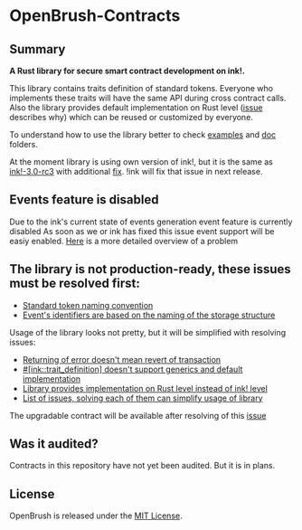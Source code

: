 # OpenBrush-Contracts

## Summary
**A Rust library for secure smart contract development on ink!.**

This library contains traits definition of standard tokens. 
Everyone who implements these traits will have the same API during cross contract calls.
Also the library provides default implementation on Rust level
([issue](https://github.com/Supercolony-net/openbrush-contracts/issues/5) describes why) 
which can be reused or customized by everyone.

To understand how to use the library better to check [examples](examples) and [doc](doc) folders.

At the moment library is using own version of ink!, but it is the same as [ink!-3.0-rc3](https://github.com/paritytech/ink/releases/tag/v3.0.0-rc3)
with additional [fix](https://github.com/Supercolony-net/ink/commit/4ade565ca0adf746c130ef32e50f54a9504970cb). 
!ink will fix that issue in next release.

## Events feature is disabled
Due to the ink's current state of events generation event feature is currently disabled
As soon as we or ink has fixed this issue event support will be easiy enabled.
[Here](https://github.com/Supercolony-net/openbrush-contracts/issues/2) is a more detailed overview of a problem

## The library is not production-ready, these issues must be resolved first:
* [Standard token naming convention](https://github.com/Supercolony-net/openbrush-contracts/issues/1)
* [Event's identifiers are based on the naming of the storage structure](https://github.com/Supercolony-net/openbrush-contracts/issues/2)

Usage of the library looks not pretty, but it will be simplified with resolving issues:
* [Returning of error doesn't mean revert of transaction](https://github.com/Supercolony-net/openbrush-contracts/issues/3)
* [#[ink::trait_definition] doesn't support generics and default implementation](https://github.com/Supercolony-net/openbrush-contracts/issues/4)
* [Library provides implementation on Rust level instead of ink! level](https://github.com/Supercolony-net/openbrush-contracts/issues/5)
* [List of issues, solving each of them can simplify usage of library](https://github.com/Supercolony-net/openbrush-contracts/issues/8)

The upgradable contract will be available after resolving of this [issue](https://github.com/Supercolony-net/openbrush-contracts/issues/7)

## Was it audited?

Contracts in this repository have not yet been audited. But it is in plans.

## License

OpenBrush is released under the [MIT License](LICENSE).

